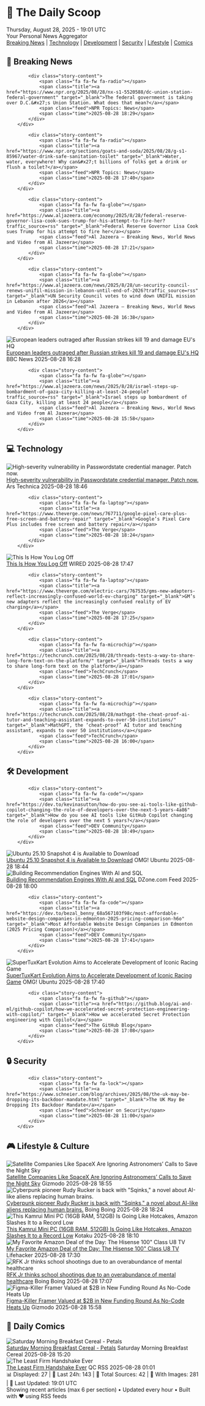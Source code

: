 <!-- Processing 54 RSS feeds at 2025-08-28 19:01:40 UTC -->
<!-- Processing: Saturday Morning Breakfast Cereal -->
<!-- Processing: Poorly Drawn Lines -->
<!-- Processing: Dilbert -->
<!-- Processing: Cyanide & Happiness -->
<!-- Processing: Girl Genius -->
<!-- Processing: CNN Top Stories -->
<!-- Processing: NPR News -->
<!-- Processing: Reuters World News -->
<!-- Processing: Guardian World News -->
<!-- Processing: TechCrunch -->
<!-- Processing: The Verge -->
<!-- Processing: Ars Technica -->
<!-- Processing: O'Reilly Radar -->
<!-- Processing: WIRED -->
<!-- Processing: Slashdot -->
<!-- Processing: Lobsters Python -->
<!-- Processing: Hacker News -->
<!-- Processing: Dev.to -->
<!-- Processing: StackOverflow Blog -->
<!-- Processing: Phoronix Linux News -->
<!-- Processing: OMG! Ubuntu -->
<!-- Processing: DistroWatch -->
<!-- Processing: Red Hat Blog -->
<!-- Processing: Ubuntu Blog -->
<!-- Processing: GitHub Blog -->
<!-- Processing: InfoQ -->
<!-- Processing: DZone -->
<!-- Processing: Martin Fowler -->
<!-- Processing: Coding Horror -->
<!-- Processing: Gizmodo -->
<!-- Processing: Kotaku -->
<!-- Processing: Boing Boing -->
<!-- Generated 13 new posts out of 32 feeds processed -->
<div class="newspaper-header">
    <h1 class="newspaper-title">📰 The Daily Scoop</h1>
    <div class="newspaper-date">Thursday, August 28, 2025 - 19:01 UTC</div>
    <div class="newspaper-subtitle">Your Personal News Aggregator</div>
</div>

<div class="newspaper-nav">
    <a href="#breaking">Breaking News</a> |
    <a href="#tech">Technology</a> |
    <a href="#dev">Development</a> |
    <a href="#security">Security</a> |
    <a href="#lifestyle">Lifestyle</a> |
    <a href="#webcomics">Comics</a>
</div>

<div class="news-section breaking-news" id="breaking">
<h2 class="section-header">🚨 Breaking News</h2>
<div class="stories-container">
<div class="story">
            
            <div class="story-content">
                <span class="fa fa-fw fa-radio"></span>
                <span class="title"><a href="https://www.npr.org/2025/08/28/nx-s1-5520588/dc-union-station-federal-government" target="_blank">The federal government is taking over D.C.&#x27;s Union Station. What does that mean?</a></span>
                <span class="feed">NPR Topics: News</span>
                <span class="time">2025-08-28 18:29</span>
            </div>
        </div>
<div class="story">
            
            <div class="story-content">
                <span class="fa fa-fw fa-radio"></span>
                <span class="title"><a href="https://www.npr.org/sections/goats-and-soda/2025/08/28/g-s1-85967/water-drink-safe-sanitation-toilet" target="_blank">Water, water, everywhere! Why can&#x27;t billions of folks get a drink or flush a toilet?</a></span>
                <span class="feed">NPR Topics: News</span>
                <span class="time">2025-08-28 17:40</span>
            </div>
        </div>
<div class="story">
            
            <div class="story-content">
                <span class="fa fa-fw fa-globe"></span>
                <span class="title"><a href="https://www.aljazeera.com/economy/2025/8/28/federal-reserve-governor-lisa-cook-sues-trump-for-his-attempt-to-fire-her?traffic_source=rss" target="_blank">Federal Reserve Governor Lisa Cook sues Trump for his attempt to fire her</a></span>
                <span class="feed">Al Jazeera – Breaking News, World News and Video from Al Jazeera</span>
                <span class="time">2025-08-28 17:21</span>
            </div>
        </div>
<div class="story">
            
            <div class="story-content">
                <span class="fa fa-fw fa-globe"></span>
                <span class="title"><a href="https://www.aljazeera.com/news/2025/8/28/un-security-council-renews-unifil-mission-in-lebanon-until-end-of-2026?traffic_source=rss" target="_blank">UN Security Council votes to wind down UNIFIL mission in Lebanon after 2026</a></span>
                <span class="feed">Al Jazeera – Breaking News, World News and Video from Al Jazeera</span>
                <span class="time">2025-08-28 16:38</span>
            </div>
        </div>
<div class="story">
            <img src="https://ichef.bbci.co.uk/ace/standard/240/cpsprodpb/9641/live/e657edf0-83ef-11f0-ab3e-bd52082cd0ae.jpg" alt="European leaders outraged after Russian strikes kill 19 and damage EU&#x27;s HQ" class="story-image" loading="lazy" onerror="this.style.display='none'">
            <div class="story-content">
                <span class="fa fa-fw fa-earth-americas"></span>
                <span class="title"><a href="https://www.bbc.com/news/articles/cvg3y7m2gz0o?at_medium=RSS&at_campaign=rss" target="_blank">European leaders outraged after Russian strikes kill 19 and damage EU&#x27;s HQ</a></span>
                <span class="feed">BBC News</span>
                <span class="time">2025-08-28 16:28</span>
            </div>
        </div>
<div class="story">
            
            <div class="story-content">
                <span class="fa fa-fw fa-globe"></span>
                <span class="title"><a href="https://www.aljazeera.com/news/2025/8/28/israel-steps-up-bombardment-of-gaza-city-killing-at-least-24-people?traffic_source=rss" target="_blank">Israel steps up bombardment of Gaza City, killing at least 24 people</a></span>
                <span class="feed">Al Jazeera – Breaking News, World News and Video from Al Jazeera</span>
                <span class="time">2025-08-28 15:58</span>
            </div>
        </div>
</div>
</div>
<div class="news-section tech-news" id="tech">
<h2 class="section-header">💻 Technology</h2>
<div class="stories-container">
<div class="story">
            <img src="https://cdn.arstechnica.net/wp-content/uploads/2022/07/password-login-500x500.jpeg" alt="High-severity vulnerability in Passwordstate credential manager. Patch now." class="story-image" loading="lazy" onerror="this.style.display='none'">
            <div class="story-content">
                <span class="fa fa-fw fa-cog"></span>
                <span class="title"><a href="https://arstechnica.com/security/2025/08/high-severity-vulnerability-in-passwordstate-credential-manager-patch-now/" target="_blank">High-severity vulnerability in Passwordstate credential manager. Patch now.</a></span>
                <span class="feed">Ars Technica</span>
                <span class="time">2025-08-28 18:46</span>
            </div>
        </div>
<div class="story">
            
            <div class="story-content">
                <span class="fa fa-fw fa-laptop"></span>
                <span class="title"><a href="https://www.theverge.com/news/767711/google-pixel-care-plus-free-screen-and-battery-repair" target="_blank">Google’s Pixel Care Plus includes free screen and battery repair</a></span>
                <span class="feed">The Verge</span>
                <span class="time">2025-08-28 18:24</span>
            </div>
        </div>
<div class="story">
            <img src="https://media.wired.com/photos/68af4c85d3d0e2d6104b9c13/master/pass/Uncanny-Valley-Doomscrolling-Toxic-Internet-Culture-2178482298.jpg" alt="This Is How You Log Off" class="story-image" loading="lazy" onerror="this.style.display='none'">
            <div class="story-content">
                <span class="fa fa-fw fa-bolt"></span>
                <span class="title"><a href="https://www.wired.com/story/uncanny-valley-podcast-this-is-how-you-log-off/" target="_blank">This Is How You Log Off</a></span>
                <span class="feed">WIRED</span>
                <span class="time">2025-08-28 17:47</span>
            </div>
        </div>
<div class="story">
            
            <div class="story-content">
                <span class="fa fa-fw fa-laptop"></span>
                <span class="title"><a href="https://www.theverge.com/electric-cars/767535/gms-new-adapters-reflect-increasingly-confused-world-ev-charging" target="_blank">GM’s new adapters reflect the increasingly confused reality of EV charging</a></span>
                <span class="feed">The Verge</span>
                <span class="time">2025-08-28 17:25</span>
            </div>
        </div>
<div class="story">
            
            <div class="story-content">
                <span class="fa fa-fw fa-microchip"></span>
                <span class="title"><a href="https://techcrunch.com/2025/08/28/threads-tests-a-way-to-share-long-form-text-on-the-platform/" target="_blank">Threads tests a way to share long-form text on the platform</a></span>
                <span class="feed">TechCrunch</span>
                <span class="time">2025-08-28 17:01</span>
            </div>
        </div>
<div class="story">
            
            <div class="story-content">
                <span class="fa fa-fw fa-microchip"></span>
                <span class="title"><a href="https://techcrunch.com/2025/08/28/mathgpt-the-cheat-proof-ai-tutor-and-teaching-assistant-expands-to-over-50-institutions/" target="_blank">MathGPT, the ‘cheat-proof’ AI tutor and teaching assistant, expands to over 50 institutions</a></span>
                <span class="feed">TechCrunch</span>
                <span class="time">2025-08-28 16:00</span>
            </div>
        </div>
</div>
</div>
<div class="news-section dev-news" id="dev">
<h2 class="section-header">🛠️ Development</h2>
<div class="stories-container">
<div class="story">
            
            <div class="story-content">
                <span class="fa fa-fw fa-code"></span>
                <span class="title"><a href="https://dev.to/kevinasutton/how-do-you-see-ai-tools-like-github-copilot-changing-the-role-of-developers-over-the-next-5-years-4a86" target="_blank">How do you see AI tools like GitHub Copilot changing the role of developers over the next 5 years?</a></span>
                <span class="feed">DEV Community</span>
                <span class="time">2025-08-28 18:49</span>
            </div>
        </div>
<div class="story">
            <img src="https://i0.wp.com/www.omgubuntu.co.uk/wp-content/uploads/2025/08/dowload-now-questing.jpg?resize=406%2C232&amp;ssl=1" alt="Ubuntu 25.10 Snapshot 4 is Available to Download" class="story-image" loading="lazy" onerror="this.style.display='none'">
            <div class="story-content">
                <span class="fa fa-fw fa-ubuntu"></span>
                <span class="title"><a href="https://www.omgubuntu.co.uk/2025/08/ubuntu-25-10-snapshot-4-is-available-to-download" target="_blank">Ubuntu 25.10 Snapshot 4 is Available to Download</a></span>
                <span class="feed">OMG! Ubuntu</span>
                <span class="time">2025-08-28 18:44</span>
            </div>
        </div>
<div class="story">
            <img src="https://dz2cdn1.dzone.com/thumbnail?fid=18582644&w=600" alt="Building Recommendation Engines With AI and SQL" class="story-image" loading="lazy" onerror="this.style.display='none'">
            <div class="story-content">
                <span class="fa fa-fw fa-newspaper"></span>
                <span class="title"><a href="https://dzone.com/articles/building-recommendation-engines-with-your-data-wit" target="_blank">Building Recommendation Engines With AI and SQL</a></span>
                <span class="feed">DZone.com Feed</span>
                <span class="time">2025-08-28 18:00</span>
            </div>
        </div>
<div class="story">
            
            <div class="story-content">
                <span class="fa fa-fw fa-code"></span>
                <span class="title"><a href="https://dev.to/bezal_benny_68a567103f98c/most-affordable-website-design-companies-in-edmonton-2025-pricing-comparison-h6o" target="_blank">Most Affordable Website Design Companies in Edmonton (2025 Pricing Comparison)</a></span>
                <span class="feed">DEV Community</span>
                <span class="time">2025-08-28 17:41</span>
            </div>
        </div>
<div class="story">
            <img src="https://i0.wp.com/www.omgubuntu.co.uk/wp-content/uploads/2025/08/stk-evolution.jpg?resize=406%2C232&amp;ssl=1" alt="SuperTuxKart Evolution Aims to Accelerate Development of Iconic Racing Game" class="story-image" loading="lazy" onerror="this.style.display='none'">
            <div class="story-content">
                <span class="fa fa-fw fa-ubuntu"></span>
                <span class="title"><a href="https://www.omgubuntu.co.uk/2025/08/supertuxkarts-stable-release-pitstop-opens-up-potential" target="_blank">SuperTuxKart Evolution Aims to Accelerate Development of Iconic Racing Game</a></span>
                <span class="feed">OMG! Ubuntu</span>
                <span class="time">2025-08-28 17:40</span>
            </div>
        </div>
<div class="story">
            
            <div class="story-content">
                <span class="fa fa-fw fa-github"></span>
                <span class="title"><a href="https://github.blog/ai-and-ml/github-copilot/how-we-accelerated-secret-protection-engineering-with-copilot/" target="_blank">How we accelerated Secret Protection engineering with Copilot</a></span>
                <span class="feed">The GitHub Blog</span>
                <span class="time">2025-08-28 17:08</span>
            </div>
        </div>
</div>
</div>
<div class="news-section security-news" id="security">
<h2 class="section-header">🔒 Security</h2>
<div class="stories-container">
<div class="story">
            
            <div class="story-content">
                <span class="fa fa-fw fa-lock"></span>
                <span class="title"><a href="https://www.schneier.com/blog/archives/2025/08/the-uk-may-be-dropping-its-backdoor-mandate.html" target="_blank">The UK May Be Dropping Its Backdoor Mandate</a></span>
                <span class="feed">Schneier on Security</span>
                <span class="time">2025-08-28 11:00</span>
            </div>
        </div>
</div>
</div>
<div class="news-section lifestyle-news" id="lifestyle">
<h2 class="section-header">🎮 Lifestyle & Culture</h2>
<div class="stories-container">
<div class="story">
            <img src="https://gizmodo.com/app/uploads/2024/09/ast-spacemobile-bluewalker-satellite.jpg" alt="Satellite Companies Like SpaceX Are Ignoring Astronomers’ Calls to Save the Night Sky" class="story-image" loading="lazy" onerror="this.style.display='none'">
            <div class="story-content">
                <span class="fa fa-fw fa-computer"></span>
                <span class="title"><a href="https://gizmodo.com/satellite-companies-like-spacex-are-ignoring-astronomers-calls-to-save-the-night-sky-2000649645" target="_blank">Satellite Companies Like SpaceX Are Ignoring Astronomers’ Calls to Save the Night Sky</a></span>
                <span class="feed">Gizmodo</span>
                <span class="time">2025-08-28 18:55</span>
            </div>
        </div>
<div class="story">
            <img src="https://i0.wp.com/boingboing.net/wp-content/uploads/2025/08/sqinks.jpeg?fit=1200%2C875&amp;quality=60&amp;ssl=1" alt="Cyberpunk pioneer Rudy Rucker is back with &quot;Sqinks,&quot; a novel about AI-like aliens replacing human brains." class="story-image" loading="lazy" onerror="this.style.display='none'">
            <div class="story-content">
                <span class="fa fa-fw fa-arrow-right"></span>
                <span class="title"><a href="https://boingboing.net/2025/08/28/rudy-rucker-sqinks.html" target="_blank">Cyberpunk pioneer Rudy Rucker is back with &quot;Sqinks,&quot; a novel about AI-like aliens replacing human brains.</a></span>
                <span class="feed">Boing Boing</span>
                <span class="time">2025-08-28 18:24</span>
            </div>
        </div>
<div class="story">
            <img src="https://kotaku.com/app/uploads/2025/08/kamrui-mini-pc-512.jpg" alt="This Kamrui Mini PC (16GB RAM, 512GB) Is Going Like Hotcakes, Amazon Slashes It to a Record Low" class="story-image" loading="lazy" onerror="this.style.display='none'">
            <div class="story-content">
                <span class="fa fa-fw fa-gamepad"></span>
                <span class="title"><a href="https://kotaku.com/this-kamrui-mini-pc-16gb-ram-512gb-is-going-like-hotcakes-amazon-slashes-it-to-a-record-low-2000620946" target="_blank">This Kamrui Mini PC (16GB RAM, 512GB) Is Going Like Hotcakes, Amazon Slashes It to a Record Low</a></span>
                <span class="feed">Kotaku</span>
                <span class="time">2025-08-28 18:10</span>
            </div>
        </div>
<div class="story">
            <img src="https://lifehacker.com/imagery/articles/01K3RRYBXWQW081EAW6S0J9ZT3/hero-image.png" alt="My Favorite Amazon Deal of the Day: The Hisense 100&quot; Class U8 TV" class="story-image" loading="lazy" onerror="this.style.display='none'">
            <div class="story-content">
                <span class="fa fa-fw fa-life-ring"></span>
                <span class="title"><a href="https://lifehacker.com/tech/hisense-class-u8-tv-amazon-deal-of-the-day?utm_medium=RSS" target="_blank">My Favorite Amazon Deal of the Day: The Hisense 100&quot; Class U8 TV</a></span>
                <span class="feed">Lifehacker</span>
                <span class="time">2025-08-28 17:30</span>
            </div>
        </div>
<div class="story">
            <img src="https://i0.wp.com/boingboing.net/wp-content/uploads/2015/06/giphy-8.gif?fit=320%2C213&amp;ssl=1" alt="RFK Jr thinks school shootings due to an overabundance of mental healthcare" class="story-image" loading="lazy" onerror="this.style.display='none'">
            <div class="story-content">
                <span class="fa fa-fw fa-arrow-right"></span>
                <span class="title"><a href="https://boingboing.net/2025/08/28/rfk-jr-thinks-school-shootings-due-to-an-overabundance-of-mental-healthcare.html" target="_blank">RFK Jr thinks school shootings due to an overabundance of mental healthcare</a></span>
                <span class="feed">Boing Boing</span>
                <span class="time">2025-08-28 17:07</span>
            </div>
        </div>
<div class="story">
            <img src="https://gizmodo.com/app/uploads/2025/08/website-stock.jpg" alt="Figma-Killer Framer Valued at $2B in New Funding Round As No-Code Heats Up" class="story-image" loading="lazy" onerror="this.style.display='none'">
            <div class="story-content">
                <span class="fa fa-fw fa-computer"></span>
                <span class="title"><a href="https://gizmodo.com/framer-figma-killer-2000649692" target="_blank">Figma-Killer Framer Valued at $2B in New Funding Round As No-Code Heats Up</a></span>
                <span class="feed">Gizmodo</span>
                <span class="time">2025-08-28 15:58</span>
            </div>
        </div>
</div>
</div>
<div class="news-section webcomics-section" id="webcomics">
<h2 class="section-header">🎨 Daily Comics</h2>
<div class="stories-container">
<div class="story">
            <img src="https://www.smbc-comics.com/comics/1756236933-20250828.png" alt="Saturday Morning Breakfast Cereal - Petals" class="story-image" loading="lazy" onerror="this.style.display='none'">
            <div class="story-content">
                <span class="fa fa-fw fa-smile"></span>
                <span class="title"><a href="https://www.smbc-comics.com/comic/petals" target="_blank">Saturday Morning Breakfast Cereal - Petals</a></span>
                <span class="feed">Saturday Morning Breakfast Cereal</span>
                <span class="time">2025-08-28 15:20</span>
            </div>
        </div>
<div class="story">
            <img src="http://www.questionablecontent.net/comics/5645.png" alt="The Least Firm Handshake Ever" class="story-image" loading="lazy" onerror="this.style.display='none'">
            <div class="story-content">
                <span class="fa fa-fw fa-music"></span>
                <span class="title"><a href="http://questionablecontent.net/view.php?comic=5645" target="_blank">The Least Firm Handshake Ever</a></span>
                <span class="feed">QC RSS</span>
                <span class="time">2025-08-28 01:01</span>
            </div>
        </div>
</div>
</div>

<div class="newspaper-footer">
    <div class="stats">
        📊 Displayed: 27 | 📅 Last 24h: 143 | 📡 Total Sources: 42 | 📸 With Images: 281 |
        🔄 Last Updated: 19:01 UTC
    </div>
    <div class="footer-note">
        Showing recent articles (max 6 per section) • Updated every hour • Built with ❤️ using RSS feeds
    </div>
</div>
